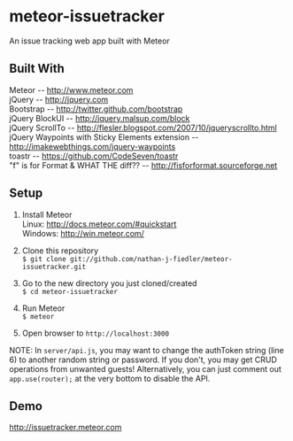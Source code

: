 meteor-issuetracker
===================


An issue tracking web app built with Meteor


Built With
-------------------
Meteor -- http://www.meteor.com  
jQuery -- http://jquery.com  
Bootstrap -- http://twitter.github.com/bootstrap  
jQuery BlockUI -- http://jquery.malsup.com/block  
jQuery ScrollTo -- http://flesler.blogspot.com/2007/10/jqueryscrollto.html  
jQuery Waypoints with Sticky Elements extension -- http://imakewebthings.com/jquery-waypoints  
toastr -- https://github.com/CodeSeven/toastr  
"f" is for Format & WHAT THE diff?? -- http://fisforformat.sourceforge.net  


Setup
-------------------
1. Install Meteor  
Linux: http://docs.meteor.com/#quickstart  
Windows: http://win.meteor.com/  

2. Clone this repository  
      `$ git clone git://github.com/nathan-j-fiedler/meteor-issuetracker.git`  

3. Go to the new directory you just cloned/created  
      `$ cd meteor-issuetracker`  

4. Run Meteor  
      `$ meteor`  

5. Open browser to `http://localhost:3000`  

NOTE: In `server/api.js`, you may want to change the authToken string (line 6) to another random string or password. If you don't, you may get CRUD operations from unwanted guests! Alternatively, you can just comment out `app.use(router);` at the very bottom to disable the API.  

Demo
-------------------
http://issuetracker.meteor.com